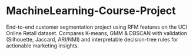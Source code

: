 # MachineLearning-Course-Project
End-to-end customer segmentation project using RFM features on the UCI Online Retail dataset. Compares K-means, GMM &amp; DBSCAN with validation (Silhouette, Jaccard, ARI/NMI) and interpretable decision-tree rules for actionable marketing insights.
